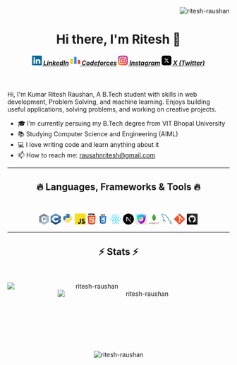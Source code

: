 <p align="right"> <img src="https://komarev.com/ghpvc/?username=ritesh-raushan&label=Profile%20views&color=0e75b6&style=flat" alt="ritesh-raushan" /> </p>

<h1 align="center">Hi there, I'm Ritesh 👋</h1>

<h5 align="center">
  <a href="https://www.linkedin.com/in/kumar-ritesh-raushan/" title="LinkedIn Profile"><img width="22" src="images/linkedin.svg"> LinkedIn</a>
  <a href="https://codeforces.com/profile/RiteshRaushan" title="Codeforces Profile"><img width="22" src="images/code-forces.svg"> Codeforces</a>
  <a href="https://www.instagram.com/itsriteshraushan/" title="Instagram Profile"><img width="22" src="images/instagram.svg"> Instagram</a>
  <a href="https://x.com/RiteshVerse" title="X Profile"><img width="22" src="images/x-social-media-logo-icon.svg"> X (Twitter)</a>
</h5>
<br>
<p align="left">
  Hi, I'm Kumar Ritesh Raushan, A B.Tech student with skills in web development, Problem Solving, and machine learning. Enjoys building useful applications, solving problems, and working on creative projects.
  <br>
  
  - 🎓 I’m currently persuing my B.Tech degree from VIT Bhopal University
  - 📚 Studying Computer Science and Engineering (AIML)
  - 💻 I love writing code and learn anything about it
  - 📫 How to reach me: <a href="mailto: rausahnritesh@gmail.com">rausahnritesh@gmail.com</a>
</p>

<hr>
<h2 align="center">🔥 Languages, Frameworks & Tools 🔥</h2>
<br>
<p align="center">
  <img title="C" height="25" src="images/c.svg">
  <img title="C++" height="25" src="images/cpp.svg">
  <img title="Python" height="25" src="images/python-original.svg">
  <img title="Javascript" height="25" src="images/javascript.svg">
  <img title="HTML5" height="25" src="images/html5.svg">
  <img title="CSS" height="25" src="images/css.svg">
  <img title="React" height="25" src="images/react-original.svg">
  <img title="Next" height="25" src="images/nextjs-icon.svg">
  <img title="Authjs" height="25" src="images/authjs.png">
  <img title="MongoDB" height="25" src="images/mongodb.svg">
  <img title="MySQL" height="25" src="images/mysql.svg">
  <img title="Git" height="25" src="images/git-original.svg">
  <img title="GitHub" height="25" src="images/github.svg">
</p>
<hr>

<h2 align="center">⚡ Stats ⚡</h2>
<br>
<p align=center>
  <div align=center>
    <p>
      <img align="left" width=390 src="https://streak-stats.demolab.com/?user=ritesh-raushan&theme=midnight-purple&border_color=61dafb&hide_border=false" alt="ritesh-raushan" />
    </p>
    <a>
      <img align="right" width=390 src="https://github-readme-stats.vercel.app/api?username=ritesh-raushan&show_icons=true&theme=midnight-purple&border_color=61dafb&hide_border=false" alt="ritesh-raushan" />
    </a>
  </div>
  <br><br><br><br><br><br><br><br><br>
  <div align=center>
    <a>
      <img width=390 align="center" src="https://github-readme-stats.vercel.app/api/top-langs?username=ritesh-raushan&show_icons=true&theme=midnight-purple&border_color=61dafb&locale=en&layout=compact" alt="ritesh-raushan" />
    </a>
  </div>